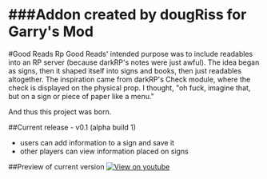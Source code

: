 ###Addon created by dougRiss for Garry's Mod
=====
#Good Reads
Rp Good Reads' intended purpose was to include readables into an RP server (because darkRP's notes were just awful). The idea began as signs, then it shaped itself into signs and books, then just readables altogether. The inspiration came from darkRP's Check module, where the check is displayed on the physical prop. I thought, "oh fuck, imagine that, but on a sign or piece of paper like a menu."

And thus this project was born.

##Current release - v0.1 (alpha build 1)
* users can add information to a sign and save it
* other players can view information placed on signs

##Preview of current version
[![View on youtube](http://img.youtube.com/vi/Md9-Ifp5MC8/0.jpg)](https://www.youtube.com/watch?v=Md9-Ifp5MC8)
